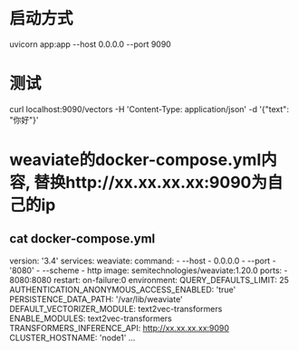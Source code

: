 # 启动方式
uvicorn app:app --host 0.0.0.0 --port 9090

# 测试
curl localhost:9090/vectors -H 'Content-Type: application/json' -d '{"text": "你好"}'

# weaviate的docker-compose.yml内容, 替换http://xx.xx.xx.xx:9090为自己的ip
cat docker-compose.yml
---
version: '3.4'
services:
  weaviate:
    command:
    - --host
    - 0.0.0.0
    - --port
    - '8080'
    - --scheme
    - http
    image: semitechnologies/weaviate:1.20.0
    ports:
    - 8080:8080
    restart: on-failure:0
    environment:
      QUERY_DEFAULTS_LIMIT: 25
      AUTHENTICATION_ANONYMOUS_ACCESS_ENABLED: 'true'
      PERSISTENCE_DATA_PATH: '/var/lib/weaviate'
      DEFAULT_VECTORIZER_MODULE: text2vec-transformers
      ENABLE_MODULES: text2vec-transformers
      TRANSFORMERS_INFERENCE_API: http://xx.xx.xx.xx:9090
      CLUSTER_HOSTNAME: 'node1'
...